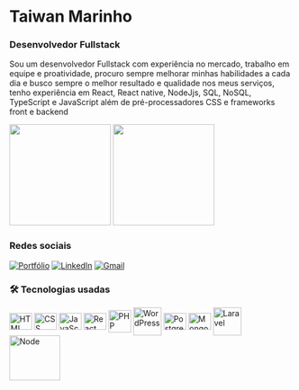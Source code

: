 # Taiwan Marinho
### Desenvolvedor Fullstack

<p>
Sou um desenvolvedor Fullstack com experiência no mercado, trabalho em equipe e proatividade, procuro sempre melhorar minhas habilidades a cada dia e busco sempre o melhor resultado e qualidade nos meus serviços, tenho experiência em React, React native, NodeJjs, SQL, NoSQL, TypeScript e JavaScript além de pré-processadores CSS e frameworks front e backend
</p>

<div>
<img height="180em" src="https://github-readme-stats.vercel.app/api?username=taiwan9&show_icons=true&theme=dark" />
<img height="180em" src="https://github-readme-stats.vercel.app/api/top-langs/?username=taiwan9&layout=compact&theme=dark" />
</div>

### Redes sociais

[![Portfólio](https://img.shields.io/badge/Profile%20Visitors-172B4D?style=for-the-badge&logo=Opsgenie&logoColor=white)](https://taiwanmarinhocl.netlify.app/)
[![LinkedIn](https://img.shields.io/badge/LinkedIn-0077B5?style=for-the-badge&logo=linkedin&logoColor=white)](https://www.linkedin.com/in/taiwan-marinho-de-carvalho-313116110/)
[![Gmail](https://img.shields.io/badge/Gmail-D14836?style=for-the-badge&logo=gmail&logoColor=white)](https://mail.google.com/mail/u/0/?tab=rm&ogbl#inbox)
[![]()]()

### 🛠️ Tecnologias usadas
<div>
  <img align="center" alt="HTML" height="30" width="40" src="https://cdn.jsdelivr.net/gh/devicons/devicon/icons/html5/html5-plain.svg"/>
  <img align="center" alt="CSS" height="30" width="40" src="https://cdn.jsdelivr.net/gh/devicons/devicon/icons/css3/css3-plain.svg"/>
  <img align="center" alt="JavaScript" height="30" width="40" src="https://cdn.jsdelivr.net/gh/devicons/devicon/icons/javascript/javascript-plain.svg"/>
  <img align="center" alt="React" height="30" width="40" src="https://cdn.jsdelivr.net/gh/devicons/devicon/icons/react/react-original.svg"/>
  <img align="center" alt="PHP" height="40" width="40" src="https://cdn.jsdelivr.net/gh/devicons/devicon/icons/php/php-plain.svg" />
  <img align="center" alt="WordPress" height="50" width="50" src="https://cdn.jsdelivr.net/gh/devicons/devicon/icons/wordpress/wordpress-original.svg" />
  <img align="center" alt="PostgreSql" height="30" width="40" src="https://cdn.jsdelivr.net/gh/devicons/devicon/icons/postgresql/postgresql-plain.svg"/>
  <img align="center" alt="MongoDb" height="30" width="40" src="https://cdn.jsdelivr.net/gh/devicons/devicon/icons/mongodb/mongodb-original.svg"/>
  <img align="center" alt="Laravel" height="50" width="50"  src="https://cdn.jsdelivr.net/gh/devicons/devicon/icons/laravel/laravel-plain-wordmark.svg" />
  <img align="center" alt="Node" height="80" width="90"  src="https://cdn.jsdelivr.net/gh/devicons/devicon/icons/nodejs/nodejs-plain-wordmark.svg" />    
</div>
